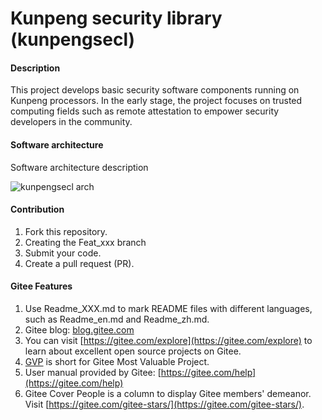 # Kunpeng security library (kunpengsecl)

#### Description
This project develops basic security software components running on Kunpeng processors. In the early stage, the project focuses on trusted computing fields such as remote attestation to empower security developers in the community.

#### Software architecture
Software architecture description

![kunpengsecl arch](https://gitee.com/openeuler/G11N/raw/master/learning-materials/open-source-basics/images/%E6%8D%95%E8%8E%B7.PNG)

#### Contribution

1.	Fork this repository.
2.	Creating the Feat_xxx branch
3.	Submit your code.
4.	Create a pull request (PR).

#### Gitee Features

1.  Use Readme_XXX.md to mark README files with different languages, such as Readme_en.md and Readme_zh.md.
2.  Gitee blog: [blog.gitee.com](https://blog.gitee.com)
3.  You can visit [https://gitee.com/explore](https://gitee.com/explore) to learn about excellent open source projects on Gitee.
4.  [GVP](https://gitee.com/gvp) is short for Gitee Most Valuable Project.
5.  User manual provided by Gitee: [https://gitee.com/help](https://gitee.com/help)
6.  Gitee Cover People is a column to display Gitee members' demeanor. Visit [https://gitee.com/gitee-stars/](https://gitee.com/gitee-stars/).
